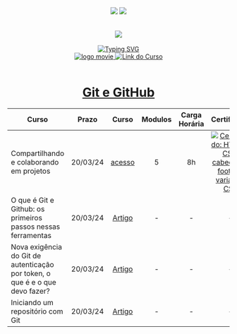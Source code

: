 <div align=center>
    <a href="https://github.com/Amanda-ribeiiro/ONE-T6/blob/main/L%C3%B3gica%20de%20Programa%C3%A7%C3%A3o/L%C3%B3gica%20de%20Programa%C3%A7%C3%A3o/HTML%20e%20CSS%20ambientes%20de%20desenvolvimento%20estrutura%20de%20arquivos%20e%20tags/README.md"><img src="https://img.shields.io/badge/Idioma-Portugu%C3%AAs-green"></a>
    <a href="https://github.com/Amanda-ribeiiro/ONE-T6/blob/main/L%C3%B3gica%20de%20Programa%C3%A7%C3%A3o/L%C3%B3gica%20de%20Programa%C3%A7%C3%A3o/HTML%20e%20CSS%20ambientes%20de%20desenvolvimento%20estrutura%20de%20arquivos%20e%20tags/README.en.md"><img src="https://img.shields.io/badge/Language-English-blue"></a>
</div>

<br>
<br>

<div align=center>
    <a href="https://cursos.alura.com.br/formacao-fase-selecao-one6" target="_blank">
        <img align="center"  src="https://github.com/Amanda-ribeiiro/ONE-T6/assets/108890154/6c5ed157-93cb-4487-85cc-075f06bf27c5">
    </a>
</div>

<br>

<div align=center>
  <a href="https://git.io/typing-svg"><img src="https://readme-typing-svg.herokuapp.com?font=Fira+Code&weight=700&size=27&pause=1000&color=5865F2&random=false&width=435&lines=Oracle+Next+Education+-+T6" alt="Typing SVG" />
  </a>
</div>


<div align="center">
    <a href="https://cursos.alura.com.br/dashboard" target="_blank">
        <img src="https://img.shields.io/badge/▶-2a2a2a?style=for-the-badge&logo=movie&logoColor=2a2a2a" target="_blank" alt="logo movie" />
        <img src="https://img.shields.io/badge/Acessar%20o%20Curso%20na%20Plataforma-DE8B36?style=for-the-badge" target="_blank" alt="Link do Curso" />
    </a>
</div>

<br>

<div align="center">
  <h1><a href="https://cursos.alura.com.br/course/git-github-compartilhando-colaborando-projetos">Git e GitHub</a></h1>
      <table align="center">
        <thead>
          <tr>
            <th>Curso</th>
            <th>Prazo</th>
            <th>Curso</th>
            <th>Modulos</th>
            <th>Carga Horária</th>
            <th>Certificado</th>
          </tr>
        </thead>
        <tbody>
          <tr>
            <td>Compartilhando e colaborando em projetos</td>
            <td align=center>20/03/24</td>
            <td align="center"><a href="https://cursos.alura.com.br/course/git-github-compartilhando-colaborando-projetos" target="_blank">acesso</a></td>
            <td align="center">5</td>
            <td align="center">8h</td>
            <td align="center">
                <a href="https://cursos.alura.com.br/user/amanda-ribeiro98/course/git-github-compartilhando-colaborando-projetos/certificate" target="_blank">
                    <img align="center" alt="Certificado: HTML e CSS: cabeçalho, footer e variáveis CSS " src="https://img.shields.io/badge/Certificado-A435F0?style=for-the-badge&link=https://cursos.alura.com.br/user/amanda-ribeiro98/course/git-github-compartilhando-colaborando-projetos/certificate">
                </a>
            </td>
          </tr>
          <tr>
            <td>O que é Git e Github: os primeiros passos nessas ferramentas</td>
            <td align=center>20/03/24</td>
            <td align="center"><a href="https://www.alura.com.br/artigos/o-que-e-git-github?_gl=1*18keje8*_ga*MjA2MTQxMDE1MS4xNjg1MDQyNjc1*_ga_1EPWSW3PCS*MTcwOTk0MDQ4MC41NS4xLjE3MDk5NDEwMTMuMC4wLjA.*_fplc*UGpNakE2JTJCcVpjWWx6JTJCQ0l1eEFlJTJGUVhJRmpXQXpTQXJHREdwbTd2bUE5cW1vY05FUWZpSHBEaiUyRkd6eFUzQXNxZjFWQlR2ZFRMNUJKeURheEF4Wmp5REdsNnJzcG1tc0ZiR2tzNUNCbyUyQk90dnpDUGR6MVhnUXdRcHlwS2Q1QSUzRCUzRA.." target="_blank">Artigo</a></td>
            <td align="center">-</td>
            <td align="center">-</td>
            <td align="center">-</td>
          </tr>
          <tr>
            <td>Nova exigência do Git de autenticação por token, o que é e o que devo fazer?</td>
            <td align=center>20/03/24</td>
            <td align="center"><a href="https://www.alura.com.br/artigos/nova-exigencia-do-git-de-autenticacao-por-token-o-que-e-o-que-devo-fazer?_gl=1*mx0gj9*_ga*MjA2MTQxMDE1MS4xNjg1MDQyNjc1*_ga_1EPWSW3PCS*MTcwOTk0MDQ4MC41NS4xLjE3MDk5NDEyMDUuMC4wLjA.*_fplc*UGpNakE2JTJCcVpjWWx6JTJCQ0l1eEFlJTJGUVhJRmpXQXpTQXJHREdwbTd2bUE5cW1vY05FUWZpSHBEaiUyRkd6eFUzQXNxZjFWQlR2ZFRMNUJKeURheEF4Wmp5REdsNnJzcG1tc0ZiR2tzNUNCbyUyQk90dnpDUGR6MVhnUXdRcHlwS2Q1QSUzRCUzRA.." target="_blank">Artigo</a></td>
            <td align="center">-</td>
            <td align="center">-</td>
            <td align="center">-</td>
          </tr>
          <tr>
            <td>Iniciando um repositório com Git</td>
            <td align=center>20/03/24</td>
            <td align="center"><a href="https://www.alura.com.br/artigos/iniciando-repositorio-git?_gl=1*mx0gj9*_ga*MjA2MTQxMDE1MS4xNjg1MDQyNjc1*_ga_1EPWSW3PCS*MTcwOTk0MDQ4MC41NS4xLjE3MDk5NDEyMDUuMC4wLjA.*_fplc*UGpNakE2JTJCcVpjWWx6JTJCQ0l1eEFlJTJGUVhJRmpXQXpTQXJHREdwbTd2bUE5cW1vY05FUWZpSHBEaiUyRkd6eFUzQXNxZjFWQlR2ZFRMNUJKeURheEF4Wmp5REdsNnJzcG1tc0ZiR2tzNUNCbyUyQk90dnpDUGR6MVhnUXdRcHlwS2Q1QSUzRCUzRA.." target="_blank">Artigo</a></td>
            <td align="center">-</td>
            <td align="center">-</td>
            <td align="center">-</td>
          </tr>
        </tbody>
      </table>  
</div>




